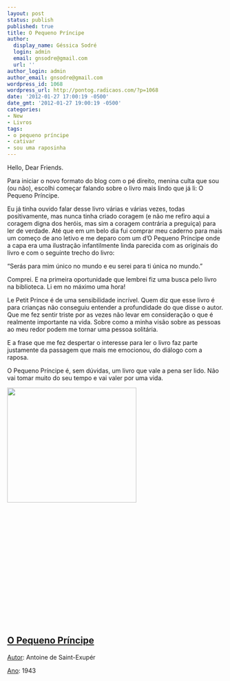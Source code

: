 ```yaml
---
layout: post
status: publish
published: true
title: O Pequeno Príncipe
author:
  display_name: Géssica Sodré
  login: admin
  email: gnsodre@gmail.com
  url: ''
author_login: admin
author_email: gnsodre@gmail.com
wordpress_id: 1068
wordpress_url: http://pontog.radicaos.com/?p=1068
date: '2012-01-27 17:00:19 -0500'
date_gmt: '2012-01-27 19:00:19 -0500'
categories:
- New
- Livros
tags:
- o pequeno príncipe
- cativar
- sou uma raposinha
---
```

<p>Hello, Dear Friends.</p>
<p>Para iniciar o novo formato do blog com o pé direito, menina culta que sou (ou não), escolhi começar falando sobre o livro mais lindo que já li: O Pequeno Príncipe.</p>
<p>Eu já tinha ouvido falar desse livro várias e várias vezes, todas positivamente, mas nunca tinha criado coragem (e não me refiro aqui a coragem digna dos heróis, mas sim a coragem contrária a preguiça) para ler de verdade. Até que em um belo dia fui comprar meu caderno para mais um começo de ano letivo e me deparo com um d’O Pequeno Príncipe onde a capa era uma ilustração infantilmente linda parecida com as originais do livro e com o seguinte trecho do livro:</p>
<p>“Serás para mim único no mundo e eu serei para ti única no mundo.”</p>
<p>Comprei. E na primeira oportunidade que lembrei fiz uma busca pelo livro na biblioteca. Li em no máximo uma hora!</p>
<p>Le Petit Prince é de uma sensibilidade incrível. Quem diz que esse livro é para crianças não conseguiu entender a profundidade do que disse o autor. Que me fez sentir triste por as vezes não levar em consideração o que é realmente importante na vida. Sobre como a minha visão sobre as pessoas ao meu redor podem me tornar uma pessoa solitária.</p>
<p>E a frase que me fez despertar o interesse para ler o livro faz parte justamente da passagem que mais me emocionou, do diálogo com a raposa.</p>
<p>O Pequeno Príncipe é, sem dúvidas, um livro que vale a pena ser lido. Não vai tomar muito do seu tempo e vai valer por uma vida.</p>
<p><a href="http://data.whicdn.com/images/7567476/1197236002_f_large.jpg" target="_blank"><img class="alignleft  wp-image-1071" style="border: 0pt none;" title="1197236002_f_large" src="http://pontog.radicaos.com/wp-content/uploads/2012/01/1197236002_f_large-300x267.jpg" alt="" width="300" height="267" /></a></p>
<p>&nbsp;</p>
<p>&nbsp;</p>
<p>&nbsp;</p>
<p>&nbsp;</p>
<p>&nbsp;</p>
<p>&nbsp;</p>
<p>&nbsp;</p>
<p>&nbsp;</p>
<p>&nbsp;</p>
<h2><span style="text-decoration: underline;">O Pequeno Príncipe</span></h2>
<p><span style="text-decoration: underline;">Autor</span>: Antoine de Saint-Exupér</p>
<p><span style="text-decoration: underline;">Ano</span>: 1943</p>
<p>&nbsp;</p>
<p>&nbsp;</p>
